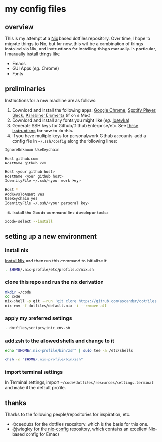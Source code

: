 # my config files

## overview

This is my attempt at a [Nix](https://nixos.org/nix/) based dotfiles repository. Over time, I hope to migrate things to Nix, but for now, this will be a combination of things installed via Nix, and instructions for installing things manually. In particular, I manually install things like:

* Emacs
* GUI Apps (_eg._ Chrome)
* Fonts

## preliminaries

Instructions for a new machine are as follows:

1. Download and install the following apps: [Google Chrome](https://www.google.com/chrome/), [Spotify Player](https://www.spotify.com/us/download/other/), [Slack](https://slack.com/download), [Karabiner Elements](https://pqrs.org/osx/karabiner/) (if on a Mac)
2. Download and install any fonts you might like (_eg._ [Iosevka](https://github.com/be5invis/Iosevka/releases/latest))
3. Generate SSH keys for Github/Github Enterprise/etc. See [these instructions](https://help.github.com/en/articles/generating-a-new-ssh-key-and-adding-it-to-the-ssh-agent) for how to do this.
4. If you have multiple keys for personal/work Github accounts, add a config file in `~/.ssh/config` along the following lines:

```sh
IgnoreUnknown UseKeychain

Host github.com
HostName github.com

Host <your github host>
HostName <your github host>
IdentityFile ~/.ssh/<your work key>

Host *
AddKeysToAgent yes
UseKeychain yes
IdentityFile ~/.ssh/<your personal key>
```

5. Install the Xcode command line developer tools:

``` sh
xcode-select --install
```

## setting up a new environment

### install nix

[Install Nix](https://nixos.org/nix/download.html) and then run this command to initialize it:

```sh
. $HOME/.nix-profile/etc/profile.d/nix.sh
```

### clone this repo and run the nix derivation

```sh
mkdir ~/code
cd code
nix-shell -p git --run 'git clone https://github.com/ascander/dotfiles.git'
nix-env -f dotfiles/default.nix -i --remove-all
```

### apply my preferred settings

```sh
. dotfiles/scripts/init_env.sh
```

### add zsh to the allowed shells and change to it

```sh
echo "$HOME/.nix-profile/bin/zsh" | sudo tee -a /etc/shells

chsh -s "$HOME/.nix-profile/bin/zsh"
```

### import terminal settings

In Terminal settings, import `~/code/dotfiles/resources/settings.terminal` and make it the default profile.

## thanks

Thanks to the following people/repositories for inspiration, etc.

* @ceedubs for the [dotfiles](https://gitlab.com/ceedubs/dotfiles) repository, which is the basis for this one.
* @jwiegley for the [nix-config](https://github.com/jwiegley/nix-config) repository, which contains an excellent Nix-based config for Emacs
